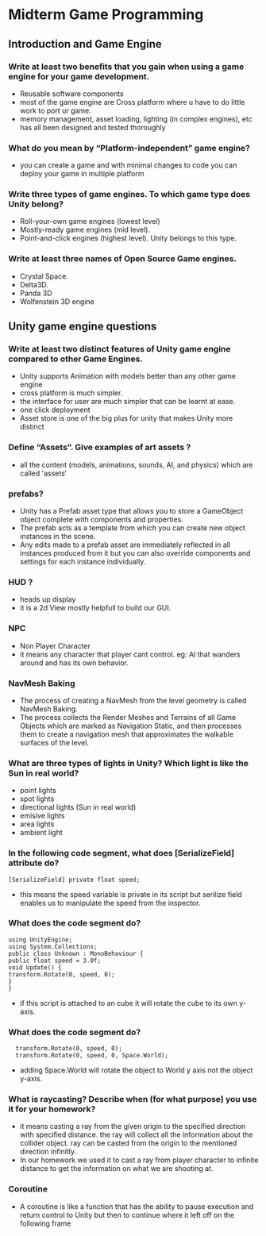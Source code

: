 # Midterm Game Programming

## Introduction and Game Engine

### Write at least two benefits that you gain when using a game engine for your game development. 
  - Reusable software components
  - most of the game engine are  Cross platform where u have to do little work to port ur game.
  - memory management, asset loading, lighting (in complex engines), etc has all been designed and tested thoroughly 
  
### What do you mean by “Platform-independent” game engine?
  - you can create a game and with minimal changes to code you can deploy your game in multiple platform

### Write three types of game engines. To which game type does Unity belong?
  - Roll-your-own game engines (lowest level)
  - Mostly-ready game engines (mid level). 
  - Point-and-click engines (highest level). Unity belongs to this type.
 
### Write at least three names of Open Source Game engines.
  - Crystal Space.
  - Delta3D.
  - Panda 3D
  - Wolfenstein 3D engine
  
## Unity game engine questions

### Write at least two distinct features of Unity game engine compared to other Game Engines.
  - Unity supports Animation with models better than any other game engine
  - cross platform is much simpler.
  - the interface for user are much simpler that can be learnt at ease.
  - one click deployment
  - Asset store is one of the big plus for unity that makes Unity more distinct

### Define “Assets”. Give examples of art assets ?
  - all the content (models, animations, sounds, AI, and physics) which are called 'assets‘

### prefabs? 
  - Unity has a Prefab asset type that allows you to store a GameObject object complete with components and properties. 
  - The prefab acts as a template from which you can create new object instances in the scene. 
  - Any edits made to a prefab asset are immediately reflected in all instances produced from it but you can also override components and settings for each instance individually.
 
### HUD ? 
  - heads up display 
  - it is a 2d View mostly helpfull to build our GUI.

### NPC
  - Non Player Character
  - it means any character that player cant control. eg: AI that wanders around and has its own behavior.

### NavMesh Baking
  - The process of creating a NavMesh from the level geometry is called NavMesh Baking. 
  - The process collects the Render Meshes and Terrains of all Game Objects which are marked as Navigation Static, and then processes them to create a navigation mesh that approximates the walkable surfaces of the level.

### What are three types of lights in Unity? Which light is like the Sun in real world?
  - point lights 
  - spot lights
  - directional lights (Sun in real world)
  - emisive lights
  - area lights
  - ambient light

### In the following code segment, what does [SerializeField] attribute do?
    [SerializeField] private float speed;
   - this means the speed variable is private in its script but serilize field enables us to manipulate the speed from the inspector. 

### What does the code segment do?
    using UnityEngine;
    using System.Collections;
    public class Unknown : MonoBehaviour {
    public float speed = 3.0f;
    void Update() {
    transform.Rotate(0, speed, 0);
    }
    }
  - if this script is attached to an cube it will rotate the cube to its own y-axis.

### What does the code segment do?
      transform.Rotate(0, speed, 0);
      transform.Rotate(0, speed, 0, Space.World);
  - adding Space.World will rotate the object to World y axis not the object y-axis.
  
### What is raycasting? Describe when (for what purpose) you use it for your homework?
   - it means casting a ray from the given origin to the specified direction with specified distance. the ray will collect all the information about the collider object. ray can be casted from the origin to the mentioned direction infinitly.
   - In our homework we used it to cast a ray from player character to infinite distance to get the information on what we are shooting at.
   
### Coroutine
  - A coroutine is like a function that has the ability to pause execution and return control to Unity but then to continue where it left off on the following frame
